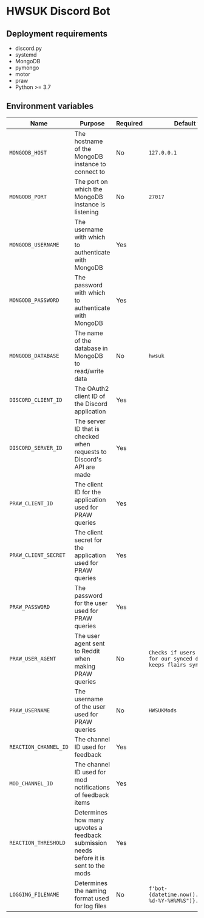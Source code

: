 # HWSUK Discord Bot

## Deployment requirements

- discord.py
- systemd
- MongoDB
- pymongo
- motor
- praw
- Python >= 3.7

## Environment variables

| Name | Purpose | Required | Default value |
|---|---|---|---|
| `MONGODB_HOST` | The hostname of the MongoDB instance to connect to | No | `127.0.0.1` |
| `MONGODB_PORT` | The port on which the MongoDB instance is listening | No | `27017` |
| `MONGODB_USERNAME` | The username with which to authenticate with MongoDB | Yes | |
| `MONGODB_PASSWORD` | The password with which to authenticate with MongoDB | Yes | |
| `MONGODB_DATABASE` | The name of the database in MongoDB to read/write data | No | `hwsuk` |
| `DISCORD_CLIENT_ID` | The OAuth2 client ID of the Discord application | Yes | |
| `DISCORD_SERVER_ID` | The server ID that is checked when requests to Discord's API are made | Yes | |
| `PRAW_CLIENT_ID` | The client ID for the application used for PRAW queries | Yes | |
| `PRAW_CLIENT_SECRET` | The client secret for the application used for PRAW queries | Yes | |
| `PRAW_PASSWORD` | The password for the user used for PRAW queries | Yes | |
| `PRAW_USER_AGENT` | The user agent sent to Reddit when making PRAW queries | No | `Checks if users are banned for our synced discord and keeps flairs synced` |
| `PRAW_USERNAME` | The username of the user used for PRAW queries | No | `HWSUKMods` |
| `REACTION_CHANNEL_ID` | The channel ID used for feedback | Yes | |
| `MOD_CHANNEL_ID` | The channel ID used for mod notifications of feedback items | Yes | |
| `REACTION_THRESHOLD` | Determines how many upvotes a feedback submission needs before it is sent to the mods | Yes | |
| `LOGGING_FILENAME` | Determines the naming format used for log files | No | `f'bot-{datetime.now().strftime("%m-%d-%Y-%H%M%S")}.log'` |
